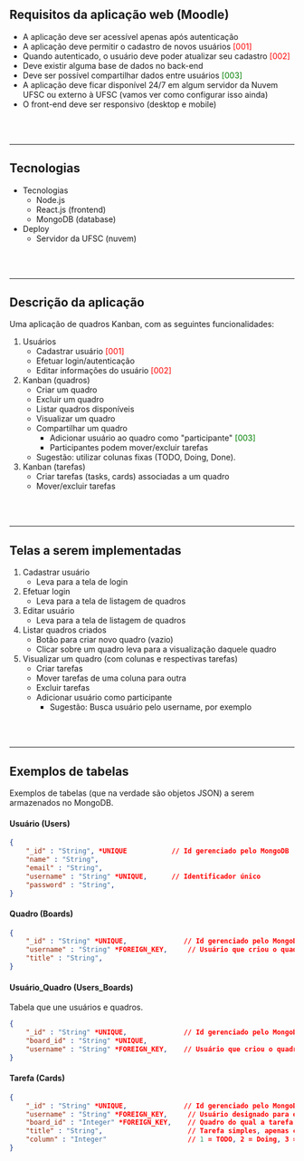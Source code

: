 

## Requisitos da aplicação web (Moodle)
- A aplicação deve ser acessível apenas após autenticação
- A aplicação deve permitir o cadastro de novos usuários <span style="color: red"> [001] </span>
- Quando autenticado, o usuário deve poder atualizar seu cadastro <span style="color: red"> [002] </span>
- Deve existir alguma base de dados no back-end
- Deve ser possível compartilhar dados entre usuários <span style="color: green"> [003] </span>
- A aplicação deve ficar disponível 24/7 em algum servidor da Nuvem UFSC ou externo à UFSC (vamos ver como configurar isso ainda)
- O front-end deve ser responsivo (desktop e mobile)


<br><br>

---

## Tecnologias

- Tecnologias
    - Node.js
    - React.js (frontend)
    - MongoDB (database)
- Deploy
    - Servidor da UFSC (nuvem)

<br><br>

---

## Descrição da aplicação

Uma aplicação de quadros Kanban, com as seguintes funcionalidades:
1. Usuários
    - Cadastrar usuário <span style="color: red"> [001] </span>
    - Efetuar login/autenticação
    - Editar informações do usuário <span style="color: red"> [002] </span>
2. Kanban (quadros)
    - Criar um quadro
    - Excluir um quadro
    - Listar quadros disponíveis
    - Visualizar um quadro
    - Compartilhar um quadro
        - Adicionar usuário ao quadro como "participante" <span style="color: green"> [003] </span>
        - Participantes podem mover/excluir tarefas
    - Sugestão: utilizar colunas fixas (TODO, Doing, Done).
3. Kanban (tarefas)
    - Criar tarefas (tasks, cards) associadas a um quadro
    - Mover/excluir tarefas

<br><br>

---

## Telas a serem implementadas

1. Cadastrar usuário
    - Leva para a tela de login
2. Efetuar login
    - Leva para a tela de listagem de quadros
3. Editar usuário
    - Leva para a tela de listagem de quadros
4. Listar quadros criados
    - Botão para criar novo quadro (vazio)
    - Clicar sobre um quadro leva para a visualização daquele quadro
5. Visualizar um quadro (com colunas e respectivas tarefas)
    - Criar tarefas
    - Mover tarefas de uma coluna para outra
    - Excluir tarefas
    - Adicionar usuário como participante
        - Sugestão: Busca usuário pelo username, por exemplo

<br><br>

---


## Exemplos de tabelas

Exemplos de tabelas (que na verdade são objetos JSON) a serem armazenados no MongoDB.

#### Usuário (Users)
```json
{
    "_id" : "String", *UNIQUE           // Id gerenciado pelo MongoDB
    "name" : "String",
    "email" : "String",
    "username" : "String" *UNIQUE,      // Identificador único
    "password" : "String",
}
```

#### Quadro (Boards)
```json
{
    "_id" : "String" *UNIQUE,              // Id gerenciado pelo MongoDB
    "username" : "String" *FOREIGN_KEY,     // Usuário que criou o quadro.
    "title" : "String",
}
```

#### Usuário_Quadro (Users_Boards)
Tabela que une usuários e quadros.
```json
{
    "_id" : "String" *UNIQUE,              // Id gerenciado pelo MongoDB
    "board_id" : "String" *UNIQUE,
    "username" : "String" *FOREIGN_KEY,    // Usuário que criou o quadro.
}
```

#### Tarefa (Cards)
```json
{
    "_id" : "String" *UNIQUE,              // Id gerenciado pelo MongoDB
    "username" : "String" *FOREIGN_KEY,     // Usuário designado para esta tarefa.
    "board_id" : "Integer" *FOREIGN_KEY,    // Quadro do qual a tarefa faz parte.
    "title" : "String",                     // Tarefa simples, apenas com um título, sem outro detalhes.
    "column" : "Integer"                    // 1 = TODO, 2 = Doing, 3 = Done.
}
```

